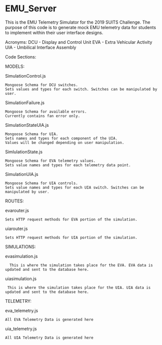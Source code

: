 # EMU_Server
This is the EMU Telemetry Simulator for the 2019 SUITS Challenge. The purpose of this code is to generate mock EMU telemetry data for
students to implement within their user interface designs.

Acronyms: 
  DCU - Display and Control Unit
  EVA - Extra Vehicular Activity
  UIA - Umbilical Interface Assembly 

Code Sections: 

MODELS: 

  SimulationControl.js
  
    Mongoose Schema for DCU switches. 
    Sets values and types for each switch. Switches can be manipulated by user.  
  
  SimulationFailure.js
  
    Mongoose Schema for available errors. 
    Currently contains fan error only. 
    
  SimulationStateUIA.js
  
    Mongoose Schema for UIA. 
    Sets names and types for each component of the UIA.
    Values will be changed depending on user manipulation. 
 
 SimlulationState.js
  
    Mongoose Schema for EVA telemetry values.
    Sets value names and types for each telemetry data point. 
 
 SimulationUIA.js
  
    Mongoose Schema for UIA controls. 
    Sets value names and types for each UIA switch. Switches can be manipulated by user.  
    

ROUTES: 

  evarouter.js
  
  
    Sets HTTP request methods for EVA portion of the simulation. 
  
  uiarouter.js
  
    Sets HTTP request methods for UIA portion of the simulation. 
  
SIMULATIONS:

   evasimulation.js
  
      This is where the simulation takes place for the EVA. EVA data is updated and sent to the database here.
  
   uiasimulation.js
     
     This is where the simulation takes place for the UIA. UIA data is updated and sent to the database here.
  
  
TELEMETRY:

  eva_telemetry.js
    
    All EVA Telemetry Data is generated here
 
  uia_telemetry.js
    
    All UIA Telemetry Data is generated here



